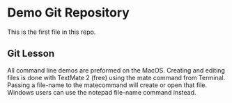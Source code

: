 # Demo Git Repository

This is the first file in this repo.

## Git Lesson

All command line demos are preformed on the MacOS. Creating and editing files is done with TextMate 2 (free) using the mate command from Terminal. 
Passing a file-name to the matecommand will create or open that file.
Windows users can use the notepad file-name command instead.
